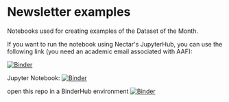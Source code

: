 # Newsletter examples

Notebooks used for creating examples of the Dataset of the Month.

If you want to run the notebook using Nectar's JupyterHub, you can use the following link (you need an academic email associated with AAF):

[![Binder](https://mybinder.org/badge_logo.svg)](https://jupyter.nectar.org.au/)

Jupyter Notebook: [![Binder](http://mybinder.org/badge_logo.svg)](http://mybinder.org/v2/gh/binder-examples/r/master?filepath=index.ipynb)


open this repo in a BinderHub environment [![Binder](https://mybinder.org/badge_logo.svg)](https://mybinder.org/v2/gh/diodon/newsletter-examples/HEAD)
